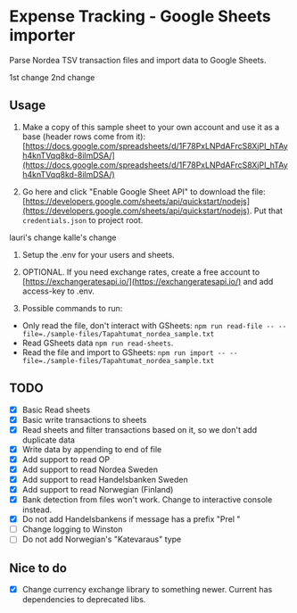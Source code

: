 # Expense Tracking - Google Sheets importer
Parse Nordea TSV transaction files and import data to Google Sheets.

1st change
2nd change
## Usage
1. Make a copy of this sample sheet to your own account and use it as a base (header rows come from it): [https://docs.google.com/spreadsheets/d/1F78PxLNPdAFrcS8XjPI_hTAyh4knTVqq8kd-8ilmDSA/](https://docs.google.com/spreadsheets/d/1F78PxLNPdAFrcS8XjPI_hTAyh4knTVqq8kd-8ilmDSA/)

1. Go here and click "Enable Google Sheet API" to download the file: [https://developers.google.com/sheets/api/quickstart/nodejs](https://developers.google.com/sheets/api/quickstart/nodejs). Put that `credentials.json` to project root.

lauri's change
kalle's change

1. Setup the .env for your users and sheets.

2. OPTIONAL. If you need exchange rates, create a free account to [https://exchangeratesapi.io/](https://exchangeratesapi.io/) and add access-key to .env.
 
3. Possible commands to run: 
* Only read the file, don't interact with GSheets: `npm run read-file -- --file=./sample-files/Tapahtumat_nordea_sample.txt`
* Read GSheets data `npm run read-sheets`.
* Read the file and import to GSheets: `npm run import -- --file=./sample-files/Tapahtumat_nordea_sample.txt`




## TODO
- [x] Basic Read sheets
- [x] Basic write transactions to sheets
- [x] Read sheets and filter transactions based on it, so we don't add duplicate data
- [x] Write data by appending to end of file
- [x] Add support to read OP
- [x] Add support to read Nordea Sweden
- [x] Add support to read Handelsbanken Sweden
- [x] Add support to read Norwegian (Finland)
- [x] Bank detection from files won't work. Change to interactive console instead.
- [x] Do not add Handelsbankens if message has a prefix "Prel "
- [ ] Change logging to Winston
- [ ] Do not add Norwegian's "Katevaraus" type

## Nice to do
- [x] Change currency exchange library to something newer. Current has dependencies to deprecated libs.
